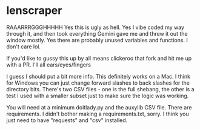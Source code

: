 # lenscraper
RAAARRRGGGHHHHH
Yes this is ugly as hell. Yes I vibe coded my way through it, and then took everything Gemini gave me and threw it out the window mostly.
Yes there are probably unused variables and functions. I don't care lol.

If you'd like to gussy this up by all means clickeroo that fork and hit me up with a PR. I'll all ears/eyes/fingers

I guess I should put a bit more info.
This definitely works on a Mac. I think for Windows you can just change forward slashes to back slashes for the directory bits. There's two CSV files - one is the full shebang, the other is a test I used with a smaller subset just to make sure the logic was working.

You will need at a minimum doitlady.py and the auxylib CSV file. There are requirements. I didn't bother making a requirements.txt, sorry. I think you just need to have "requests" and "csv" installed.
